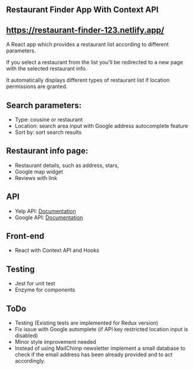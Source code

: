 ## Restaurant Finder App With Context API

## https://restaurant-finder-123.netlify.app/

A React app which provides a restaurant list according to different parameters.

If you select a restaurant from the list you'll be redirected to a new page with the selected restaurant info.

It automatically displays different types of restaurant list if location permissions are granted.

## Search parameters:

- Type: cousine or restaurant
- Location: search area input with Google address autocomplete feature
- Sort by: sort search results

## Restaurant info page:

- Restaurant details, such as address, stars,
- Google map widget
- Reviews with link

## API

- Yelp API: [Documentation](https://www.yelp.com/developers/documentation/v3)
- Google API: [Documentation](https://developers.google.com/maps/documentation/javascript/places-autocomplete)

## Front-end

- React with Context API and Hooks

## Testing

- Jest for unit test
- Enzyme for components

## ToDo

- Testing (Existing tests are implemented for Redux version)
- Fix issue with Google automplete (if API key restricted location input is disabled)
- Minor style improvement needed
- Instead of using MailChimp newsletter implement a small database to check if the email address has been already provided and to act accordingly.
